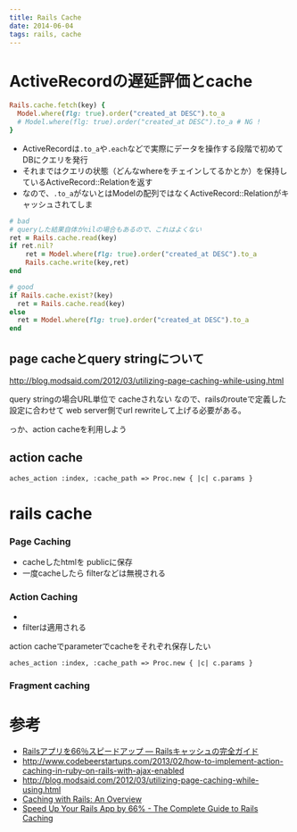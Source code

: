 ```yaml
---
title: Rails Cache
date: 2014-06-04
tags: rails, cache
---
```


# ActiveRecordの遅延評価とcache

```rb
Rails.cache.fetch(key) {
  Model.where(flg: true).order("created_at DESC").to_a
  # Model.where(flg: true).order("created_at DESC").to_a # NG !
}
```

+ ActiveRecordは`.to_a`や`.each`などで実際にデータを操作する段階で初めてDBにクエリを発行
+ それまではクエリの状態（どんなwhereをチェインしてるかとか）を保持しているActiveRecord::Relationを返す
+ なので、`.to_a`がないとはModelの配列ではなくActiveRecord::Relationがキャッシュされてしま


```rb
# bad
# queryした結果自体がnilの場合もあるので、これはよくない
ret = Rails.cache.read(key)
if ret.nil?
    ret = Model.where(flg: true).order("created_at DESC").to_a
    Rails.cache.write(key,ret)
end

# good
if Rails.cache.exist?(key)
  ret = Rails.cache.read(key)
else
  ret = Model.where(flg: true).order("created_at DESC").to_a
end
```

## page cacheとquery stringについて

<http://blog.modsaid.com/2012/03/utilizing-page-caching-while-using.html>


query stringの場合URL単位で cacheされない
なので、railsのrouteで定義した設定に合わせて web server側でurl rewriteして上げる必要がある。

っか、action cacheを利用しよう

## action cache

`aches_action :index, :cache_path => Proc.new { |c| c.params }`

# rails cache


### Page Caching

* cacheしたhtmlを publicに保存
* 一度cacheしたら filterなどは無視される

### Action Caching

*
* filterは適用される

action cacheでparameterでcacheをそれぞれ保存したい

`aches_action :index, :cache_path => Proc.new { |c| c.params }`



### Fragment caching


# 参考

* [Railsアプリを66％スピードアップ ― Railsキャッシュの完全ガイド](http://postd.cc/the-complete-guide-to-rails-caching/)
* <http://www.codebeerstartups.com/2013/02/how-to-implement-action-caching-in-ruby-on-rails-with-ajax-enabled>
* <http://blog.modsaid.com/2012/03/utilizing-page-caching-while-using.html>
* [Caching with Rails: An Overview](http://guides.rubyonrails.org/caching_with_rails.html)
* [Speed Up Your Rails App by 66% - The Complete Guide to Rails Caching](https://www.speedshop.co/2015/07/15/the-complete-guide-to-rails-caching.html)
